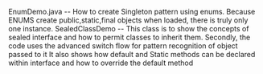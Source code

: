 EnumDemo.java -- How to create Singleton pattern using enums. Because ENUMS create public,static,final objects when loaded, there is truly only one instance.
SealedClassDemo -- This class is to show the concepts of sealed interface and how to permit classes to inherit them.
                    Secondly,  the code uses the advanced switch flow for pattern recognition of object passed to it
                    It also shows how default and Static methods can be declared within interface and how to override the default method 
